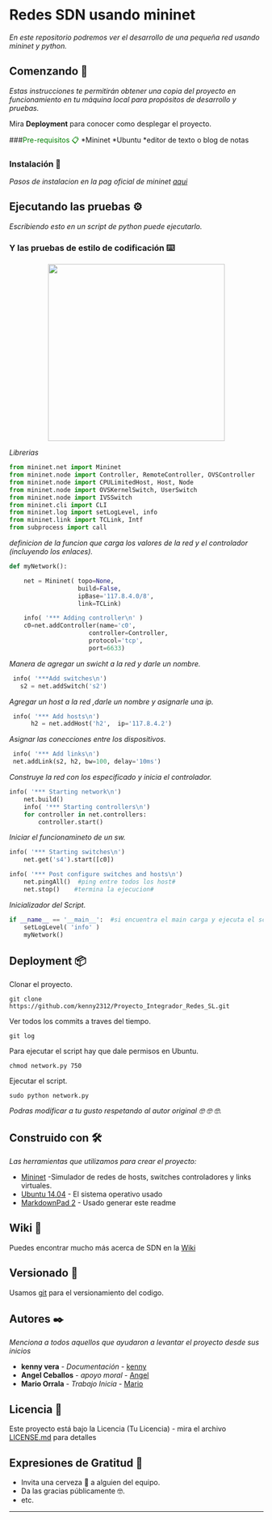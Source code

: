 # Redes SDN usando mininet 

_En este repositorio podremos ver el desarrollo de una pequeña red usando mininet y python._

## Comenzando 🚀

_Estas instrucciones te permitirán obtener una copia del proyecto en funcionamiento en tu máquina local para propósitos de desarrollo y pruebas._

Mira **Deployment** para conocer como desplegar el proyecto.


###<span style="color:green">Pre-requisitos 📋</span> 
*Mininet
*Ubuntu
*editor de texto o blog de notas


### Instalación 🔧

_Pasos de instalacion en la pag oficial de mininet [aqui](http://mininet.org/download/)_


## Ejecutando las pruebas ⚙️

_Escribiendo esto en un script de python puede ejecutarlo._


### Y las pruebas de estilo de codificación ⌨️

<p align="center"> 

<img src="https://i.pinimg.com/236x/17/0d/a0/170da077057300c4ab336d030926017c.jpg" width="350"/> 
</p>


_Librerias_
```py
from mininet.net import Mininet
from mininet.node import Controller, RemoteController, OVSController
from mininet.node import CPULimitedHost, Host, Node
from mininet.node import OVSKernelSwitch, UserSwitch
from mininet.node import IVSSwitch
from mininet.cli import CLI
from mininet.log import setLogLevel, info
from mininet.link import TCLink, Intf
from subprocess import call
```


_definicion de la funcion que carga los valores de la red y el controlador (incluyendo los enlaces)._

```py
def myNetwork():

    net = Mininet( topo=None,
                   build=False,
                   ipBase='117.8.4.0/8',
                   link=TCLink)

    info( '*** Adding controller\n' )
    c0=net.addController(name='c0',
                      controller=Controller,
                      protocol='tcp',
                      port=6633)
```


_Manera de agregar un swicht a la red y darle un nombre._

```py
 info( '***Add switches\n')
   s2 = net.addSwitch('s2')

```


 _Agregar un host a la red ,darle un nombre y asignarle una ip._

```py
 info( '*** Add hosts\n')
      h2 = net.addHost('h2',  ip='117.8.4.2')
```


_Asignar las conecciones entre los dispositivos._

```py
 info( '*** Add links\n')
 net.addLink(s2, h2, bw=100, delay='10ms')
```


_Construye la red con los especificado   y inicia el controlador._


```py
info( '*** Starting network\n')
    net.build()
    info( '*** Starting controllers\n')
    for controller in net.controllers:
        controller.start()

```


_Iniciar el funcionamineto de un sw._

```py
info( '*** Starting switches\n')
    net.get('s4').start([c0])
```

```py
info( '*** Post configure switches and hosts\n')
    net.pingAll()  #ping entre todos los host#
    net.stop()    #termina la ejecucion#
```



_Inicializador del Script._


```py
if __name__ == '__main__':  #si encuentra el main carga y ejecuta el script de la clase#
    setLogLevel( 'info' )
    myNetwork()
```

## Deployment 📦

Clonar el proyecto.
```
git clone https://github.com/kenny2312/Proyecto_Integrador_Redes_SL.git
```

Ver todos los commits a traves del tiempo.
```
git log 
```

Para ejecutar el script hay que dale permisos en Ubuntu.
```
chmod network.py 750
```

Ejecutar el script.
```
sudo python network.py
```


*Podras modificar a tu gusto respetando al autor original 🤓 🤓 🤓.*



## Construido con 🛠️

_Las herramientas que utilizamos para crear el proyecto:_

* [Mininet](http://mininet.org/download/) -Simulador de redes de hosts, switches controladores y links virtuales.
* [Ubuntu 14.04](http://releases.ubuntu.com/14.04/) - El sistema operativo usado
* [MarkdownPad 2](http://markdownpad.com/) - Usado generar este readme


## Wiki 📖

Puedes encontrar mucho más acerca de SDN en la [Wiki](https://es.wikipedia.org/wiki/Redes_definidas_por_software)

## Versionado 📌

Usamos [git](https://git-scm.com/downloads) para el versionamiento del codigo.

## Autores ✒️

_Menciona a todos aquellos que ayudaron a levantar el proyecto desde sus inicios_

* **kenny vera** - *Documentación* - [kenny](https://github.com/kenny2312)
* **Angel Ceballos** - *apoyo moral* - [Angel](https://github.com/AngelC01)
* **Mario Orrala** - *Trabajo Inicia* - [Mario](https://github.com/marioorrala)
 

## Licencia 📄

Este proyecto está bajo la Licencia (Tu Licencia) - mira el archivo [LICENSE.md](LICENSE.md) para detalles

## Expresiones de Gratitud 🎁

* Invita una cerveza 🍺 a alguien del equipo. 
* Da las gracias públicamente 🤓.
* etc.



---

